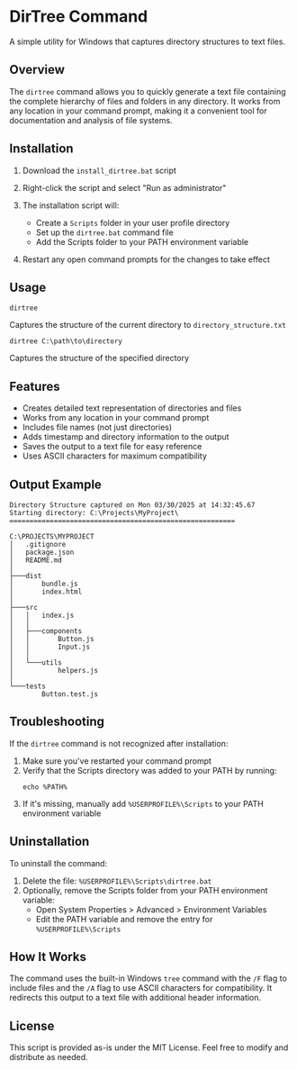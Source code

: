 # DirTree Command

A simple utility for Windows that captures directory structures to text files.

## Overview

The `dirtree` command allows you to quickly generate a text file containing the complete hierarchy of files and folders in any directory. It works from any location in your command prompt, making it a convenient tool for documentation and analysis of file systems.

## Installation

1. Download the `install_dirtree.bat` script
2. Right-click the script and select "Run as administrator"
3. The installation script will:
   - Create a `Scripts` folder in your user profile directory
   - Set up the `dirtree.bat` command file
   - Add the Scripts folder to your PATH environment variable

4. Restart any open command prompts for the changes to take effect

## Usage

```
dirtree
```
Captures the structure of the current directory to `directory_structure.txt`

```
dirtree C:\path\to\directory
```
Captures the structure of the specified directory

## Features

- Creates detailed text representation of directories and files
- Works from any location in your command prompt
- Includes file names (not just directories)
- Adds timestamp and directory information to the output
- Saves the output to a text file for easy reference
- Uses ASCII characters for maximum compatibility

## Output Example

```
Directory Structure captured on Mon 03/30/2025 at 14:32:45.67
Starting directory: C:\Projects\MyProject\
========================================================

C:\PROJECTS\MYPROJECT
│   .gitignore
│   package.json
│   README.md
│   
├───dist
│       bundle.js
│       index.html
│       
├───src
│   │   index.js
│   │   
│   ├───components
│   │       Button.js
│   │       Input.js
│   │       
│   └───utils
│           helpers.js
│           
└───tests
        Button.test.js
```

## Troubleshooting

If the `dirtree` command is not recognized after installation:

1. Make sure you've restarted your command prompt
2. Verify that the Scripts directory was added to your PATH by running:
   ```
   echo %PATH%
   ```
3. If it's missing, manually add `%USERPROFILE%\Scripts` to your PATH environment variable

## Uninstallation

To uninstall the command:

1. Delete the file: `%USERPROFILE%\Scripts\dirtree.bat`
2. Optionally, remove the Scripts folder from your PATH environment variable:
   - Open System Properties > Advanced > Environment Variables
   - Edit the PATH variable and remove the entry for `%USERPROFILE%\Scripts`

## How It Works

The command uses the built-in Windows `tree` command with the `/F` flag to include files and the `/A` flag to use ASCII characters for compatibility. It redirects this output to a text file with additional header information.

## License

This script is provided as-is under the MIT License. Feel free to modify and distribute as needed.
